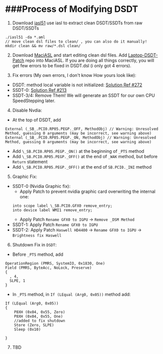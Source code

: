 ###Process of Modifying DSDT
==========

1.  Download [iasl51](https://bitbucket.org/RehabMan/acpica/downloads) use iasl to extract clean DSDT/SSDTs from raw DSDT/SSDTs
  ```
  ./iasl51 -da *.aml
  // move clean dsl files to clean/ , you can also do it manually!
  mkdir clean && mv raw/*.dsl clean/
  ```
  
2.  Download [MaciASL](https://bitbucket.org/RehabMan/os-x-maciasl-patchmatic/downloads) and start editing clean dsl files. Add [Laptop-DSDT-Patch](https://github.com/RehabMan/Laptop-DSDT-Patch) repo into MaciASL. If you are doing all things correctly, you will get few errors to be fixed in DSDT.dsl (i only got 4 errors).

3. Fix errors (My own errors, I don't know How yours look like): 
  - DSDT: method local variable is not initialized: [Solution Ref #272](http://www.tonymacx86.com/threads/guide-patching-laptop-dsdt-ssdts.152573/page-28#post-1036066)
  - SSDT-0: [Solution Ref #213](http://www.insanelymac.com/forum/topic/290687-wip-hp-envy-17t-j000-quad-haswell-1085109x1010x1011x/?p=1975006)
  - SSDT-3/4: Remove Them! We will generate an SSDT for our own CPU SpeedStepping later.

4. Disable Nvdia:
  - At the top of DSDT, add
  ```
  External (_SB_.PCI0.RP05.PEGP._OFF, MethodObj) // Warning: Unresolved Method, guessing 0 arguments (may be incorrect, see warning above)
  External (_SB_.PCI0.RP05.PEGP._ON, MethodObj) // Warning: Unresolved Method, guessing 0 arguments (may be incorrect, see warning above)
  ```

  - Add `\_SB.PCI0.RP05.PEGP._ON()` at the beginning of `_PTS` method
  - Add `\_SB.PCI0.RP05.PEGP._OFF()` at the end of `_WAK` method, but before `Return` statement
  - Add `\_SB.PCI0.RP05.PEGP._OFF()` at the end of `SB.PCI0._INI` method

5. Graphic Fix:
  - SSDT-0 (Nvidia Graphic fix):
    * Apply Patch to prevent nvidia graphic card overwriting the internal one:
    ```
    into scope label \_SB.PCI0.GFX0 remove_entry;
    into device label WMI1 remove_entry;
    ```
    * Apply Patch `Rename GFX0 to IGPU` -> `Remove _DSM Method`
  - SSDT-1: Apply Patch `Rename GFX0 to IGPU`
  - SSDT-2: Apply Patch `Haswell HD4400` -> `Rename GFX0 to IGPU` -> `Brightness fix Haswell`

6. Shutdown Fix in `DSDT`:
  - Before `_PTS` method, add
  ```
  OperationRegion (PMRS, SystemIO, 0x1830, One)
  Field (PMRS, ByteAcc, NoLock, Preserve)
  {
    , 4,
    SLPE, 1
  }
  ```
  - In `_PTS` method, in `If (LEqual (Arg0, 0x05))` method add:
  ```
  If (LEqual (Arg0, 0x05))
  {
      P8XH (0x04, 0x55, Zero)
      P8XH (0x04, 0x55, One)
      //added to fix shutdown
      Store (Zero, SLPE)
      Sleep (0x10)
      
  }
  ```
  
7. TBD
